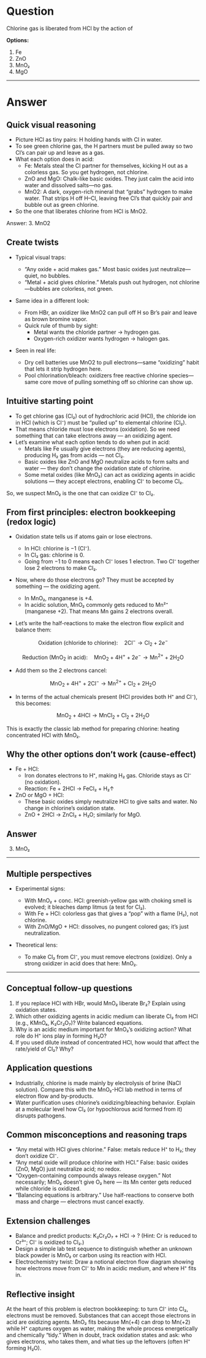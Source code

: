# Question
Chlorine gas is liberated from HCl by the action of

**Options:**

1. Fe
2. ZnO
3. MnO₂
4. MgO

---
# Answer
## Quick visual reasoning
- Picture HCl as tiny pairs: H holding hands with Cl in water.
- To see green chlorine gas, the H partners must be pulled away so two Cl’s can pair up and leave as a gas.
- What each option does in acid:
  - Fe: Metals steal the Cl partner for themselves, kicking H out as a colorless gas. So you get hydrogen, not chlorine.
  - ZnO and MgO: Chalk-like basic oxides. They just calm the acid into water and dissolved salts—no gas.
  - MnO2: A dark, oxygen-rich mineral that “grabs” hydrogen to make water. That strips H off H–Cl, leaving free Cl’s that quickly pair and bubble out as green chlorine.
- So the one that liberates chlorine from HCl is MnO2.

Answer: 3. MnO2

## Create twists
- Typical visual traps:
  - “Any oxide + acid makes gas.” Most basic oxides just neutralize—quiet, no bubbles.
  - “Metal + acid gives chlorine.” Metals push out hydrogen, not chlorine—bubbles are colorless, not green.

- Same idea in a different look:
  - From HBr, an oxidizer like MnO2 can pull off H so Br’s pair and leave as brown bromine vapor.
  - Quick rule of thumb by sight:
    - Metal wants the chloride partner → hydrogen gas.
    - Oxygen-rich oxidizer wants hydrogen → halogen gas.

- Seen in real life:
  - Dry cell batteries use MnO2 to pull electrons—same “oxidizing” habit that lets it strip hydrogen here.
  - Pool chlorination/bleach: oxidizers free reactive chlorine species—same core move of pulling something off so chlorine can show up.

## Intuitive starting point
- To get chlorine gas (Cl₂) out of hydrochloric acid (HCl), the chloride ion in HCl (which is Cl⁻) must be “pulled up” to elemental chlorine (Cl₂).  
- That means chloride must lose electrons (oxidation). So we need something that can take electrons away — an oxidizing agent.
- Let’s examine what each option tends to do when put in acid:
  - Metals like Fe usually give electrons (they are reducing agents), producing H₂ gas from acids — not Cl₂.
  - Basic oxides like ZnO and MgO neutralize acids to form salts and water — they don’t change the oxidation state of chlorine.
  - Some metal oxides (like MnO₂) can act as oxidizing agents in acidic solutions — they accept electrons, enabling Cl⁻ to become Cl₂.

So, we suspect MnO₂ is the one that can oxidize Cl⁻ to Cl₂.

## From first principles: electron bookkeeping (redox logic)
- Oxidation state tells us if atoms gain or lose electrons.
  - In HCl: chlorine is −1 (Cl⁻).
  - In Cl₂ gas: chlorine is 0.
  - Going from −1 to 0 means each Cl⁻ loses 1 electron. Two Cl⁻ together lose 2 electrons to make Cl₂.

- Now, where do those electrons go? They must be accepted by something — the oxidizing agent.
  - In MnO₂, manganese is +4.
  - In acidic solution, MnO₂ commonly gets reduced to Mn²⁺ (manganese +2). That means Mn gains 2 electrons overall.

- Let’s write the half-reactions to make the electron flow explicit and balance them:

```math
\text{Oxidation (chloride to chlorine):}\quad 2\text{Cl}^- \rightarrow \text{Cl}_2 + 2e^- 
```

```math
\text{Reduction (MnO}_2 \text{ in acid):}\quad \text{MnO}_2 + 4\text{H}^+ + 2e^- \rightarrow \text{Mn}^{2+} + 2\text{H}_2\text{O}
```

- Add them so the 2 electrons cancel:
  
```math
\text{MnO}_2 + 4\text{H}^+ + 2\text{Cl}^- \rightarrow \text{Mn}^{2+} + \text{Cl}_2 + 2\text{H}_2\text{O}
```

- In terms of the actual chemicals present (HCl provides both H⁺ and Cl⁻), this becomes:

```math
\text{MnO}_2 + 4\text{HCl} \rightarrow \text{MnCl}_2 + \text{Cl}_2 + 2\text{H}_2\text{O}
```

This is exactly the classic lab method for preparing chlorine: heating concentrated HCl with MnO₂.

## Why the other options don’t work (cause-effect)
- Fe + HCl:
  - Iron donates electrons to H⁺, making H₂ gas. Chloride stays as Cl⁻ (no oxidation).
  - Reaction: Fe + 2HCl → FeCl₂ + H₂↑
- ZnO or MgO + HCl:
  - These basic oxides simply neutralize HCl to give salts and water. No change in chlorine’s oxidation state.
  - ZnO + 2HCl → ZnCl₂ + H₂O; similarly for MgO.

## Answer
3. MnO₂

---

## Multiple perspectives

- Experimental signs:
  - With MnO₂ + conc. HCl: greenish-yellow gas with choking smell is evolved; it bleaches damp litmus (a test for Cl₂).
  - With Fe + HCl: colorless gas that gives a “pop” with a flame (H₂), not chlorine.
  - With ZnO/MgO + HCl: dissolves, no pungent colored gas; it’s just neutralization.

- Theoretical lens:
  - To make Cl₂ from Cl⁻, you must remove electrons (oxidize). Only a strong oxidizer in acid does that here: MnO₂.

---

## Conceptual follow-up questions
1. If you replace HCl with HBr, would MnO₂ liberate Br₂? Explain using oxidation states.
2. Which other oxidizing agents in acidic medium can liberate Cl₂ from HCl (e.g., KMnO₄, K₂Cr₂O₇)? Write balanced equations.
3. Why is an acidic medium important for MnO₂’s oxidizing action? What role do H⁺ ions play in forming H₂O?
4. If you used dilute instead of concentrated HCl, how would that affect the rate/yield of Cl₂? Why?

## Application questions
- Industrially, chlorine is made mainly by electrolysis of brine (NaCl solution). Compare this with the MnO₂-HCl lab method in terms of electron flow and by-products.
- Water purification uses chlorine’s oxidizing/bleaching behavior. Explain at a molecular level how Cl₂ (or hypochlorous acid formed from it) disrupts pathogens.

## Common misconceptions and reasoning traps
- “Any metal with HCl gives chlorine.” False: metals reduce H⁺ to H₂; they don’t oxidize Cl⁻.
- “Any metal oxide will produce chlorine with HCl.” False: basic oxides (ZnO, MgO) just neutralize acid; no redox.
- “Oxygen-containing compounds always release oxygen.” Not necessarily; MnO₂ doesn’t give O₂ here — its Mn center gets reduced while chloride is oxidized.
- “Balancing equations is arbitrary.” Use half-reactions to conserve both mass and charge — electrons must cancel exactly.

## Extension challenges
- Balance and predict products: K₂Cr₂O₇ + HCl → ? (Hint: Cr is reduced to Cr³⁺; Cl⁻ is oxidized to Cl₂.)
- Design a simple lab test sequence to distinguish whether an unknown black powder is MnO₂ or carbon using its reaction with HCl.
- Electrochemistry twist: Draw a notional electron flow diagram showing how electrons move from Cl⁻ to Mn in acidic medium, and where H⁺ fits in.

## Reflective insight
At the heart of this problem is electron bookkeeping: to turn Cl⁻ into Cl₂, electrons must be removed. Substances that can accept those electrons in acid are oxidizing agents. MnO₂ fits because Mn(+4) can drop to Mn(+2) while H⁺ captures oxygen as water, making the whole process energetically and chemically “tidy.” When in doubt, track oxidation states and ask: who gives electrons, who takes them, and what ties up the leftovers (often H⁺ forming H₂O).
